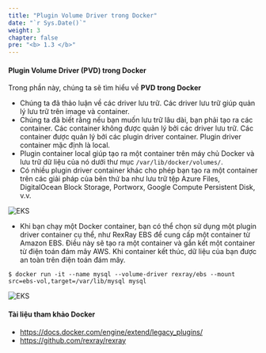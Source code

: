```yaml
---
title: "Plugin Volume Driver trong Docker"
date: "`r Sys.Date()`"
weight: 3
chapter: false
pre: "<b> 1.3 </b>"
---
```


#### Plugin Volume Driver (PVD) trong Docker

Trong phần này, chúng ta sẽ tìm hiểu về **PVD trong Docker**

- Chúng ta đã thảo luận về các driver lưu trữ. Các driver lưu trữ giúp quản lý lưu trữ trên image và container.
- Chúng ta đã biết rằng nếu bạn muốn lưu trữ lâu dài, bạn phải tạo ra các container. Các container không được quản lý bởi các driver lưu trữ. Các container được quản lý bởi các plugin driver container. Plugin driver container mặc định là local.
- Plugin container local giúp tạo ra một container trên máy chủ Docker và lưu trữ dữ liệu của nó dưới thư mục `/var/lib/docker/volumes/`.
- Có nhiều plugin driver container khác cho phép bạn tạo ra một container trên các giải pháp của bên thứ ba như lưu trữ tệp Azure Files, DigitalOcean Block Storage, Portworx, Google Compute Persistent Disk, v.v.

![EKS](/images/0005/0009.png?featherlight=false&width=90pc)

- Khi bạn chạy một Docker container, bạn có thể chọn sử dụng một plugin driver container cụ thể, như RexRay EBS để cung cấp một container từ Amazon EBS. Điều này sẽ tạo ra một container và gắn kết một container từ điện toán đám mây AWS. Khi container kết thúc, dữ liệu của bạn được an toàn trên điện toán đám mây.

```shell
$ docker run -it --name mysql --volume-driver rexray/ebs --mount src=ebs-vol,target=/var/lib/mysql mysql
```

![EKS](/images/0005/00010.png?featherlight=false&width=90pc)

#### Tài liệu tham khảo Docker

- https://docs.docker.com/engine/extend/legacy_plugins/
- https://github.com/rexray/rexray